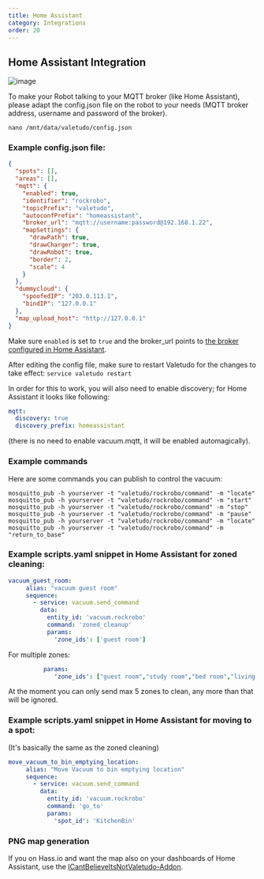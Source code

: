 ```yaml
---
title: Home Assistant
category: Integrations
order: 20
---
```

## Home Assistant Integration

![image](./img/valetudo_device_homeassistant.png)

To make your Robot talking to your MQTT broker (like Home Assistant), please adapt the config.json file on the robot to your needs (MQTT broker address, username and password of the broker).

```
nano /mnt/data/valetudo/config.json
```


### Example config.json file:

```json
{
  "spots": [],
  "areas": [],
  "mqtt": {
    "enabled": true,
    "identifier": "rockrobo",
    "topicPrefix": "valetudo",
    "autoconfPrefix": "homeassistant",
    "broker_url": "mqtt://username:password@192.168.1.22",
    "mapSettings": {
      "drawPath": true,
      "drawCharger": true,
      "drawRobot": true,
      "border": 2,
      "scale": 4
    }
  },
  "dummycloud": {
    "spoofedIP": "203.0.113.1",
    "bindIP": "127.0.0.1"
  },
  "map_upload_host": "http://127.0.0.1"
}
```

Make sure `enabled` is set to `true` and the broker_url points to [the broker configured in Home Assistant](https://www.home-assistant.io/docs/mqtt/broker).

After editing the config file, make sure to restart Valetudo for the changes to take effect: `service valetudo restart`

In order for this to work, you will also need to enable discovery; for Home Assistant it looks like following:
```yaml
mqtt:
  discovery: true
  discovery_prefix: homeassistant
```
(there is no need to enable vacuum.mqtt, it will be enabled automagically).

### Example commands

Here are some commands you can publish to control the vacuum:

```
mosquitto_pub -h yourserver -t "valetudo/rockrobo/command" -m "locate"
mosquitto_pub -h yourserver -t "valetudo/rockrobo/command" -m "start"
mosquitto_pub -h yourserver -t "valetudo/rockrobo/command" -m "stop"
mosquitto_pub -h yourserver -t "valetudo/rockrobo/command" -m "pause"
mosquitto_pub -h yourserver -t "valetudo/rockrobo/command" -m "locate"
mosquitto_pub -h yourserver -t "valetudo/rockrobo/command" -m "return_to_base"
```


### Example scripts.yaml snippet in Home Assistant for zoned cleaning:
```yaml
vacuum_guest_room:
     alias: "vacuum guest room"
     sequence:
       - service: vacuum.send_command
         data:
           entity_id: 'vacuum.rockrobo'
           command: 'zoned_cleanup'
           params:
             'zone_ids': ['guest room']
```

For multiple zones:
```yaml
          params:
             'zone_ids': ["guest room","study room","bed room","living room"]
```
At the moment you can only send max 5 zones to clean, any more than that will be ignored.

### Example scripts.yaml snippet in Home Assistant for moving to a spot:
(It's basically the same as the zoned cleaning)
```yaml
move_vacuum_to_bin_emptying_location:
     alias: "Move Vacuum to bin emptying location"
     sequence:
       - service: vacuum.send_command
         data:
           entity_id: 'vacuum.rockrobo'
           command: 'go_to'
           params:
             'spot_id': 'KitchenBin'
```

### PNG map generation

If you on Hass.io and want the map also on your dashboards of Home Assistant, use the [ICantBelieveItsNotValetudo-Addon](https://github.com/Poeschl/Hassio-Addons/tree/master/ICantBelieveItsNotValetudo).
